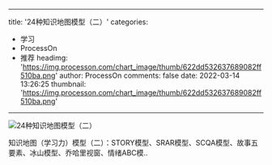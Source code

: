 
---
title: '24种知识地图模型（二）'
categories: 
 - 学习
 - ProcessOn
 - 推荐
headimg: 'https://img.processon.com/chart_image/thumb/622dd532637689082ff510ba.png'
author: ProcessOn
comments: false
date: 2022-03-14 13:26:25
thumbnail: 'https://img.processon.com/chart_image/thumb/622dd532637689082ff510ba.png'
---

<div>   
<img class="thumb" alt="24种知识地图模型（二）" src="https://img.processon.com/chart_image/thumb/622dd532637689082ff510ba.png" referrerpolicy="no-referrer">
<p>知识地图（学习力）模型（二）：STORY模型、SRAR模型、SCQA模型、故事五要素、冰山模型、乔哈里视窗、情绪ABC模..</p>  
</div>
            